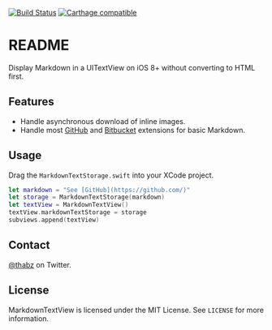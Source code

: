 [![Build Status](https://travis-ci.org/thabz/MarkdownTextView.svg?branch=master)](https://travis-ci.org/thabz/MarkdownTextView)
[![Carthage compatible](https://img.shields.io/badge/Carthage-compatible-4BC51D.svg?style=flat)](https://github.com/Carthage/Carthage)

# README

Display Markdown in a UITextView on iOS 8+ without converting to HTML first. 

## Features
* Handle asynchronous download of inline images.
* Handle most [GitHub](https://guides.github.com/features/mastering-markdown/) and [Bitbucket](https://confluence.atlassian.com/display/BITBUCKET/Mark+up+comments) extensions for basic Markdown.

## Usage 

Drag the `MarkdownTextStorage.swift` into your XCode project.
 
```swift
let markdown = "See [GitHub](https://github.com/)"
let storage = MarkdownTextStorage(markdown)
let textView = MarkdownTextView()
textView.markdownTextStorage = storage
subviews.append(textView)
```

## Contact

[@thabz](https://twitter.com/thabz) on Twitter.


## License

MarkdownTextView is licensed under the MIT License. See `LICENSE` for more information.
